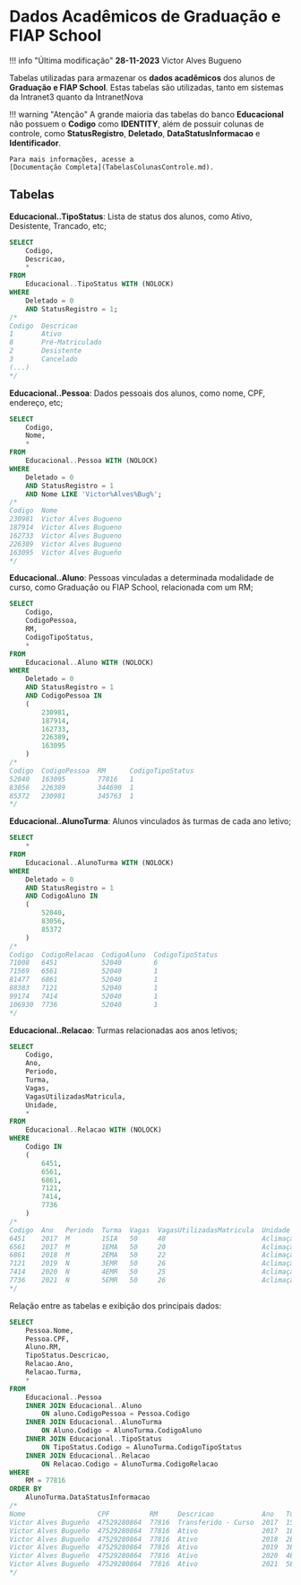 # Dados Acadêmicos de Graduação e FIAP School

!!! info "Última modificação"
    **28-11-2023**   Victor Alves Bugueno

Tabelas utilizadas para armazenar os __dados acadêmicos__ dos alunos de
__Graduação e FIAP School__.
Estas tabelas são utilizadas, tanto em sistemas da
Intranet3
quanto da
IntranetNova

!!! warning "Atenção"
    A grande maioria das tabelas do banco **Educacional** não possuem o **Codigo** 
    como **IDENTITY**, além de possuir colunas de controle, como **StatusRegistro**, 
    **Deletado**, **DataStatusInformacao** e **Identificador**. 

    Para mais informações, acesse a 
    [Documentação Completa](TabelasColunasControle.md).

## Tabelas

**Educacional..TipoStatus**: Lista de status dos alunos, como Ativo,
Desistente, Trancado, etc;

```sql {"id":"01HGB9THDJ27FAPHZZ5QGKYKFF"}
SELECT
	Codigo,
	Descricao,
	*
FROM
	Educacional..TipoStatus WITH (NOLOCK)
WHERE
	Deletado = 0
	AND StatusRegistro = 1;
/*
Codigo  Descricao        
1       Ativo            
8       Pré-Matriculado  
2       Desistente       
3       Cancelado        
(...)
*/

```

**Educacional..Pessoa**: Dados pessoais dos alunos, como nome, CPF, endereço,
etc;

```sql {"id":"01HGB9THDJ27FAPHZZ5SC9W1VN"}
SELECT
	Codigo,
	Nome,
	*
FROM
	Educacional..Pessoa WITH (NOLOCK)
WHERE
	Deletado = 0
	AND StatusRegistro = 1
	AND Nome LIKE 'Victor%Alves%Bug%';
/*
Codigo  Nome                  
230981  Victor Alves Bugueno  
187914  Victor Alves Bugueno  
162733  Victor Alves Bugueno  
226389  Victor Alves Bugueno  
163095  Victor Alves Bugueño  
*/

```

**Educacional..Aluno**: Pessoas vinculadas a determinada modalidade de curso,
como Graduação ou FIAP School, relacionada com um RM;

```sql {"id":"01HGB9THDJ27FAPHZZ5XBD74QC"}
SELECT
	Codigo,
	CodigoPessoa,
	RM,
	CodigoTipoStatus,
	*
FROM
	Educacional..Aluno WITH (NOLOCK)
WHERE
	Deletado = 0
	AND StatusRegistro = 1
	AND CodigoPessoa IN 
	(
		230981,
		187914,
		162733,
		226389,
		163095
	)
/*
Codigo  CodigoPessoa  RM      CodigoTipoStatus  
52040   163095        77816   1                 
83056   226389        344690  1                 
85372   230981        345763  1                 
*/

```

**Educacional..AlunoTurma**: Alunos vinculados às turmas de cada ano letivo;

```sql {"id":"01HGB9THDJ27FAPHZZ60Y7TZ5A"}
SELECT
	*
FROM
	Educacional..AlunoTurma WITH (NOLOCK)
WHERE
	Deletado = 0
	AND StatusRegistro = 1
	AND CodigoAluno IN 
	(
		52040,
		83056,
		85372
	)
/*
Codigo  CodigoRelacao  CodigoAluno  CodigoTipoStatus  
71008   6451           52040        6                 
71569   6561           52040        1                 
81477   6861           52040        1                 
88383   7121           52040        1                 
99174   7414           52040        1                 
106930  7736           52040        1                 
*/

```

**Educacional..Relacao**: Turmas relacionadas aos anos letivos;

```sql {"id":"01HGB9THDJ27FAPHZZ62W28KJ1"}
SELECT
	Codigo,
	Ano,
	Periodo,
	Turma,
	Vagas,
	VagasUtilizadasMatricula,
	Unidade,
	*
FROM
	Educacional..Relacao WITH (NOLOCK)
WHERE
	Codigo IN
	(
		6451,
		6561,
		6861,
		7121,
		7414,
		7736
	)
/*
Codigo  Ano   Periodo  Turma  Vagas  VagasUtilizadasMatricula  Unidade    
6451    2017  M        1SIA   50     48                        Aclimação  
6561    2017  M        1EMA   50     20                        Aclimação  
6861    2018  M        2EMA   50     22                        Aclimação  
7121    2019  N        3EMR   50     26                        Aclimação  
7414    2020  N        4EMR   50     25                        Aclimação  
7736    2021  N        5EMR   50     26                        Aclimação  
*/

```

Relação entre as tabelas e exibição dos principais dados:

```sql {"id":"01HGB9THDJ27FAPHZZ63Z18K3B"}
SELECT
	Pessoa.Nome,
	Pessoa.CPF,
	Aluno.RM,
	TipoStatus.Descricao,
	Relacao.Ano,
	Relacao.Turma,
	*
FROM
	Educacional..Pessoa
	INNER JOIN Educacional..Aluno
		ON aluno.CodigoPessoa = Pessoa.Codigo
	INNER JOIN Educacional..AlunoTurma
		ON Aluno.Codigo = AlunoTurma.CodigoAluno
	INNER JOIN Educacional..TipoStatus
		ON TipoStatus.Codigo = AlunoTurma.CodigoTipoStatus
	INNER JOIN Educacional..Relacao
		ON Relacao.Codigo = AlunoTurma.CodigoRelacao
WHERE
	RM = 77816
ORDER BY
	AlunoTurma.DataStatusInformacao
/*
Nome                  CPF          RM     Descricao            Ano   Turma  
Victor Alves Bugueño  47529280864  77816  Transferido - Curso  2017  1SIA   
Victor Alves Bugueño  47529280864  77816  Ativo                2017  1EMA   
Victor Alves Bugueño  47529280864  77816  Ativo                2018  2EMA   
Victor Alves Bugueño  47529280864  77816  Ativo                2019  3EMR   
Victor Alves Bugueño  47529280864  77816  Ativo                2020  4EMR   
Victor Alves Bugueño  47529280864  77816  Ativo                2021  5EMR   
*/

```
